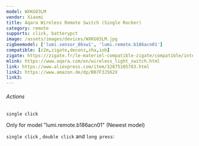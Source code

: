 ```yaml
---
model: WXKG03LM
vendor: Xiaomi
title: Aqara Wireless Remote Switch (Single Rocker)
category: remote
supports: click, batterypct
image: /assets/images/devices/WXKG03LM.jpg
zigbeemodel: ['lumi.sensor_86sw1', 'lumi.remote.b186acn01']
compatible: [z2m,zigate,deconz,zha,iob]
zigate: https://zigate.fr/le-materiel-compatible-zigate/compatible/interrupteurmuralsurpilesimpletouche
mlink: https://www.aqara.com/en/wireless_light_switch.html
link: https://www.aliexpress.com/item/32875105783.html
link2: https://www.amazon.de/dp/B07F3J562X
link3: 
---
```

###### Actions
`single click` 

Only for model "lumi.remote.b186acn01" (Newest model)

`single click` , `double click` and `long press`:

